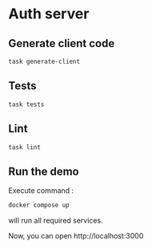# Auth server

## Generate client code

```
task generate-client
```

## Tests

```
task tests
```

## Lint

```
task lint
```

## Run the demo

Execute command : 
```bash
docker compose up
```
will run all required services.

Now, you can open http://localhost:3000
